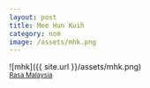 ```yaml
---
layout: post
title: Mee Hun Kuih
category: nom
image: /assets/mhk.png
---
```


![mhk]({{ site.url }}/assets/mhk.png)
<br>
<sub><a href="http://rasamalaysia.com/pan-mee-recipe" target="_blank">Rasa Malaysia</a></sub>

